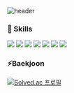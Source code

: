 ![header](https://capsule-render.vercel.app/api?type=waving&color=auto&height=200&section=header&text=Hello,%20I'm%20Yejin%20:\)&fontSize=90)

### 🌱 Skills
<img src="https://img.shields.io/badge/C++-00599C?style=flat&logo=c%2B%2B&logoColor=white"/> <img src="https://img.shields.io/badge/Kotiln-7F52FF?style=flat&logo=Kotiln&logoColor=white"/> <img src="https://img.shields.io/badge/Java-%23ED8B00.svg?style=flat&logo=openjdk&logoColor=white"/> <img src="https://img.shields.io/badge/Dart-0175C2?style=flat&logo=Dart&logoColor=white"/> <img src="https://img.shields.io/badge/android%20studio-3DDC84?style=flat&logo=android%20studio&logoColor=white"/> <img src="https://img.shields.io/badge/Flutter-%2302569B.svg?style=flat&logo=Flutter&logoColor=white"/> <img src="https://img.shields.io/badge/Git-F05032?style=flat&logo=Git&logoColor=white"/></br>

### ⚡Baekjoon
[![Solved.ac
프로필](http://mazassumnida.wtf/api/generate_badge?boj=kimye702)](https://solved.ac/kimye702)

<!--
**kimye702/kimye702** is a ✨ _special_ ✨ repository because its `README.md` (this file) appears on your GitHub profile.

Here are some ideas to get you started:

- 🔭 I’m currently working on ...
- 🌱 I’m currently learning ...
- 👯 I’m looking to collaborate on ...
- 🤔 I’m looking for help with ...
- 💬 Ask me about ...
- 📫 How to reach me: ...
- 😄 Pronouns: ...
- ⚡ Fun fact: ...
-->

